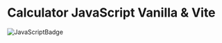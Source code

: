 # Calculator JavaScript Vanilla & Vite

<img src="https://img.shields.io/badge/JavaScript-darkblue?style=for-the-badge&logo=javascript&logoColor=white" alt="JavaScriptBadge"/>
